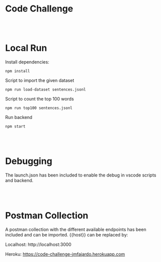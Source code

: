 # Code Challenge

\
&nbsp;

# Local Run
Install dependencies:
```
npm install
```

Script to import the given dataset  
```
npm run load-dataset sentences.jsonl
```
Script to count the top 100 words
```
npm run top100 sentences.jsonl
```
Run backend
```
npm start
```

\
&nbsp;
# Debugging
The launch.json has been included to enable the debug in vscode scripts and backend. 

\
&nbsp;
# Postman Collection
A postman collection with the different available endpoints has been included and can be imported. {{host}} can be replaced by:

Localhost: http://localhost:3000 

Heroku: https://code-challenge-jmfajardo.herokuapp.com

\
&nbsp;

